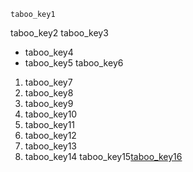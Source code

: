 ```ngMeta
taboo_key1
```

taboo_key2
taboo_key3


* taboo_key4
* taboo_key5
taboo_key6
1. taboo_key7
2. taboo_key8
3. taboo_key9
4. taboo_key10
5. taboo_key11
6. taboo_key12
7. taboo_key13
8. taboo_key14
taboo_key15[taboo_key16](https://youtu.be/4QeA4nrcQV0)


